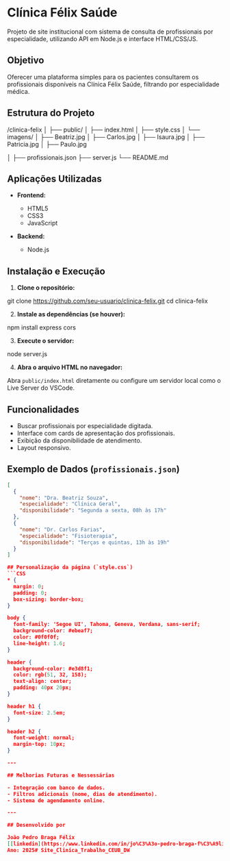 # Clínica Félix Saúde

Projeto de site institucional com sistema de consulta de profissionais por especialidade, utilizando API em Node.js e interface HTML/CSS/JS.

## Objetivo

Oferecer uma plataforma simples para os pacientes consultarem os profissionais disponíveis na Clínica Félix Saúde, filtrando por especialidade médica.

## Estrutura do Projeto

/clinica-felix
│
├── public/
│   ├── index.html
│   ├── style.css
│   └── imagens/
│       ├── Beatriz.jpg
│       ├── Carlos.jpg
│       ├── Isaura.jpg
│       ├── Patricia.jpg
│       ├── Paulo.jpg
        

│
├── profissionais.json
├── server.js
└── README.md

## Aplicações Utilizadas

- **Frontend:**
  - HTML5
  - CSS3
  - JavaScript

- **Backend:**
  - Node.js

## Instalação e Execução

1. **Clone o repositório:**

git clone https://github.com/seu-usuario/clinica-felix.git
cd clinica-felix

2. **Instale as dependências (se houver):**

npm install express cors

3. **Execute o servidor:**

node server.js

4. **Abra o arquivo HTML no navegador:**

Abra `public/index.html` diretamente ou configure um servidor local como o Live Server do VSCode.

## Funcionalidades

- Buscar profissionais por especialidade digitada.
- Interface com cards de apresentação dos profissionais.
- Exibição da disponibilidade de atendimento.
- Layout responsivo.

## Exemplo de Dados (`profissionais.json`)

```json
[
  {
    "nome": "Dra. Beatriz Souza",
    "especialidade": "Clínica Geral",
    "disponibilidade": "Segunda a sexta, 08h às 17h"
  },
  {
    "nome": "Dr. Carlos Farias",
    "especialidade": "Fisioterapia",
    "disponibilidade": "Terças e quintas, 13h às 19h"
  }
]  

## Personalização da página (`style.css`)
```CSS
* {
  margin: 0;
  padding: 0;
  box-sizing: border-box;
}

body {
  font-family: 'Segoe UI', Tahoma, Geneva, Verdana, sans-serif;
  background-color: #ebeaf7;
  color: #0f0f0f;
  line-height: 1.6;
}

header {
  background-color: #e3d8f1;
  color: rgb(51, 32, 158);
  text-align: center;
  padding: 40px 20px;
}

header h1 {
  font-size: 2.5em;
}

header h2 {
  font-weight: normal;
  margin-top: 10px;
}

---

## Melhorias Futuras e Nessessárias

- Integração com banco de dados.
- Filtros adicionais (nome, dias de atendimento).
- Sistema de agendamento online.

---

## Desenvolvido por

João Pedro Braga Félix 
[[linkedin](https://www.linkedin.com/in/jo%C3%A3o-pedro-braga-f%C3%A9lix-19985124b?lipi=urn%3Ali%3Apage%3Ad_flagship3_profile_view_base_contact_details%3BUjsI3%2BWdQj2WUxrqLLpYIQ%3D%3D)]  
Ano: 2025#   S i t e _ C l i n i c a _ T r a b a l h o _ C E U B _ D W 
 
 